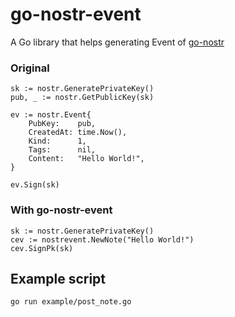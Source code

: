 # go-nostr-event

A Go library that helps generating Event of [go-nostr](https://github.com/nbd-wtf/go-nostr)

### Original

```
sk := nostr.GeneratePrivateKey()
pub, _ := nostr.GetPublicKey(sk)

ev := nostr.Event{
	PubKey:    pub,
	CreatedAt: time.Now(),
	Kind:      1,
	Tags:      nil,
	Content:   "Hello World!",
}

ev.Sign(sk)
```


### With go-nostr-event

```
sk := nostr.GeneratePrivateKey()
cev := nostrevent.NewNote("Hello World!")
cev.SignPk(sk)
```

## Example script

```
go run example/post_note.go
```
